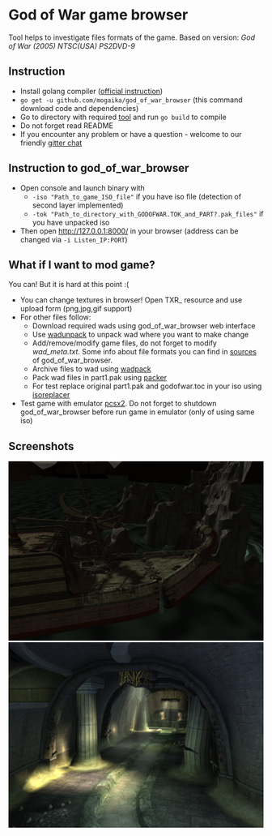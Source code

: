 # God of War game browser
Tool helps to investigate files formats of the game.
Based on version: *God of War (2005)  NTSC(USA)  PS2DVD-9*

## Instruction
- Install golang compiler ([official instruction](https://golang.org/doc/install))
- `go get -u github.com/mogaika/god_of_war_browser` (this command download code and dependencies)
- Go to directory with required [tool](https://github.com/mogaika/god_of_war_browser/tree/dev/tools) and run `go build` to compile
- Do not forget read README
- If you encounter any problem or have a question - welcome to our friendly [gitter chat](https://gitter.im/god_of_war/)

## Instruction to god_of_war_browser
- Open console and launch binary with
  - ```-iso "Path_to_game_ISO_file"``` if you have iso file (detection of second layer implemented)
  - ```-tok "Path_to_directory_with_GODOFWAR.TOK_and_PART?.pak_files"``` if you have unpacked iso
- Then open http://127.0.0.1:8000/ in your browser (address can be changed via ```-i Listen_IP:PORT```)

## What if I want to mod game?
You can! But it is hard at this point :(
- You can change textures in browser! Open TXR_ resource and use upload form (png,jpg,gif support)
- For other files follow:
  - Download required wads using god_of_war_browser web interface
  - Use [wadunpack](https://github.com/mogaika/god_of_war_browser/tree/dev/tools/wadunpack) to unpack wad where you want to make change
  - Add/remove/modify game files, do not forget to modify *wad_meta.txt*. Some info about file formats you can find in [sources](https://github.com/mogaika/god_of_war_browser/tree/dev/pack/wad) of god_of_war_browser.
  - Archive files to wad using [wadpack](https://github.com/mogaika/god_of_war_browser/tree/dev/tools/wadpack)
  - Pack wad files in part1.pak using [packer](https://github.com/mogaika/god_of_war_browser/tree/dev/tools/packer)
  - For test replace original part1.pak and godofwar.toc in your iso using [isoreplacer](https://github.com/mogaika/god_of_war_browser/tree/dev/tools/isoreplacer)
- Test game with emulator [pcsx2](https://github.com/PCSX2/pcsx2). Do not forget to shutdown god_of_war_browser before run game in emulator (only of using same iso)

## Screenshots
![](/screenshots/ATHN01A.png "Athens")
![](/screenshots/SEWR01.png "Sewerage")

